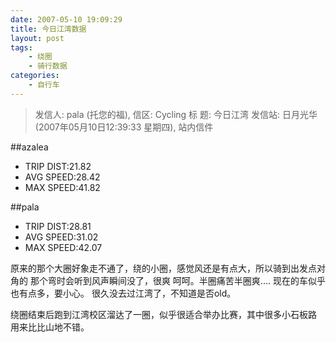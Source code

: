```yaml
---
date: 2007-05-10 19:09:29
title: 今日江湾数据
layout: post
tags:
    - 绕圈
    - 骑行数据
categories:
    - 自行车
---
```

>发信人: pala (托您的福), 信区: Cycling
>标 题: 今日江湾
>发信站: 日月光华 (2007年05月10日12:39:33 星期四), 站内信件

##azalea
* TRIP DIST:21.82
* AVG SPEED:28.42
* MAX SPEED:41.82

##pala
* TRIP DIST:28.81
* AVG SPEED:31.02
* MAX SPEED:42.07

原来的那个大圈好象走不通了，绕的小圈，感觉风还是有点大，所以骑到出发点对角的
那个弯时会听到风声瞬间没了，很爽 呵呵。半圈痛苦半圈爽....
现在的车似乎也有点多，要小心。
很久没去过江湾了，不知道是否old。

绕圈结束后跑到江湾校区溜达了一圈，似乎很适合举办比赛，其中很多小石板路
用来比比山地不错。

